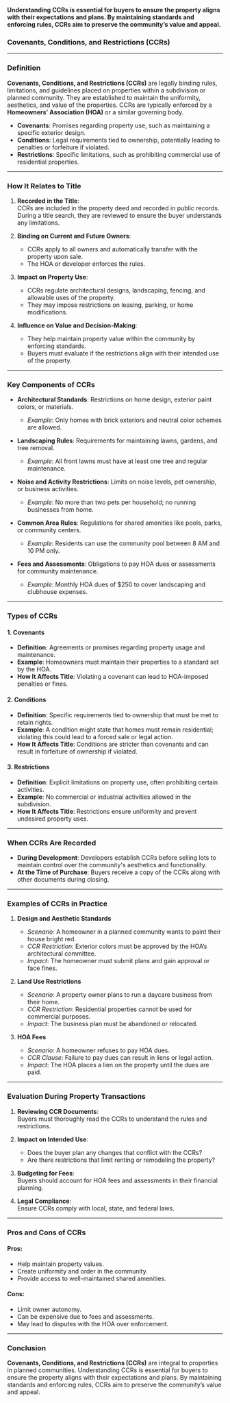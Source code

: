 **Understanding CCRs is essential for buyers to ensure the property aligns with their expectations and plans. By maintaining standards and enforcing rules, CCRs aim to preserve the community’s value and appeal.**

### **Covenants, Conditions, and Restrictions (CCRs)**

---

### **Definition**  
**Covenants, Conditions, and Restrictions (CCRs)** are legally binding rules, limitations, and guidelines placed on properties within a subdivision or planned community. They are established to maintain the uniformity, aesthetics, and value of the properties. CCRs are typically enforced by a **Homeowners’ Association (HOA)** or a similar governing body.  

- **Covenants**: Promises regarding property use, such as maintaining a specific exterior design.  
- **Conditions**: Legal requirements tied to ownership, potentially leading to penalties or forfeiture if violated.  
- **Restrictions**: Specific limitations, such as prohibiting commercial use of residential properties.  

---

### **How It Relates to Title**  
1. **Recorded in the Title**:  
   CCRs are included in the property deed and recorded in public records. During a title search, they are reviewed to ensure the buyer understands any limitations.  

2. **Binding on Current and Future Owners**:  
   - CCRs apply to all owners and automatically transfer with the property upon sale.  
   - The HOA or developer enforces the rules.  

3. **Impact on Property Use**:  
   - CCRs regulate architectural designs, landscaping, fencing, and allowable uses of the property.  
   - They may impose restrictions on leasing, parking, or home modifications.  

4. **Influence on Value and Decision-Making**:  
   - They help maintain property value within the community by enforcing standards.  
   - Buyers must evaluate if the restrictions align with their intended use of the property.

---

### **Key Components of CCRs**  
- **Architectural Standards**: Restrictions on home design, exterior paint colors, or materials.  
  - *Example*: Only homes with brick exteriors and neutral color schemes are allowed.  

- **Landscaping Rules**: Requirements for maintaining lawns, gardens, and tree removal.  
  - *Example*: All front lawns must have at least one tree and regular maintenance.  

- **Noise and Activity Restrictions**: Limits on noise levels, pet ownership, or business activities.  
  - *Example*: No more than two pets per household; no running businesses from home.  

- **Common Area Rules**: Regulations for shared amenities like pools, parks, or community centers.  
  - *Example*: Residents can use the community pool between 8 AM and 10 PM only.  

- **Fees and Assessments**: Obligations to pay HOA dues or assessments for community maintenance.  
  - *Example*: Monthly HOA dues of $250 to cover landscaping and clubhouse expenses.

---

### **Types of CCRs**

#### **1. Covenants**  
- **Definition**: Agreements or promises regarding property usage and maintenance.  
- **Example**: Homeowners must maintain their properties to a standard set by the HOA.  
- **How It Affects Title**: Violating a covenant can lead to HOA-imposed penalties or fines.  

#### **2. Conditions**  
- **Definition**: Specific requirements tied to ownership that must be met to retain rights.  
- **Example**: A condition might state that homes must remain residential; violating this could lead to a forced sale or legal action.  
- **How It Affects Title**: Conditions are stricter than covenants and can result in forfeiture of ownership if violated.  

#### **3. Restrictions**  
- **Definition**: Explicit limitations on property use, often prohibiting certain activities.  
- **Example**: No commercial or industrial activities allowed in the subdivision.  
- **How It Affects Title**: Restrictions ensure uniformity and prevent undesired property uses.

---

### **When CCRs Are Recorded**  
- **During Development**: Developers establish CCRs before selling lots to maintain control over the community's aesthetics and functionality.  
- **At the Time of Purchase**: Buyers receive a copy of the CCRs along with other documents during closing.  

---

### **Examples of CCRs in Practice**

1. **Design and Aesthetic Standards**  
   - *Scenario*: A homeowner in a planned community wants to paint their house bright red.  
   - *CCR Restriction*: Exterior colors must be approved by the HOA’s architectural committee.  
   - *Impact*: The homeowner must submit plans and gain approval or face fines.

2. **Land Use Restrictions**  
   - *Scenario*: A property owner plans to run a daycare business from their home.  
   - *CCR Restriction*: Residential properties cannot be used for commercial purposes.  
   - *Impact*: The business plan must be abandoned or relocated.  

3. **HOA Fees**  
   - *Scenario*: A homeowner refuses to pay HOA dues.  
   - *CCR Clause*: Failure to pay dues can result in liens or legal action.  
   - *Impact*: The HOA places a lien on the property until the dues are paid.  

---

### **Evaluation During Property Transactions**  
1. **Reviewing CCR Documents**:  
   Buyers must thoroughly read the CCRs to understand the rules and restrictions.  

2. **Impact on Intended Use**:  
   - Does the buyer plan any changes that conflict with the CCRs?  
   - Are there restrictions that limit renting or remodeling the property?  

3. **Budgeting for Fees**:  
   Buyers should account for HOA fees and assessments in their financial planning.  

4. **Legal Compliance**:  
   Ensure CCRs comply with local, state, and federal laws.  

---

### **Pros and Cons of CCRs**

#### **Pros**:  
- Help maintain property values.  
- Create uniformity and order in the community.  
- Provide access to well-maintained shared amenities.  

#### **Cons**:  
- Limit owner autonomy.  
- Can be expensive due to fees and assessments.  
- May lead to disputes with the HOA over enforcement.  

---

### **Conclusion**  
**Covenants, Conditions, and Restrictions (CCRs)** are integral to properties in planned communities. Understanding CCRs is essential for buyers to ensure the property aligns with their expectations and plans. By maintaining standards and enforcing rules, CCRs aim to preserve the community’s value and appeal.
